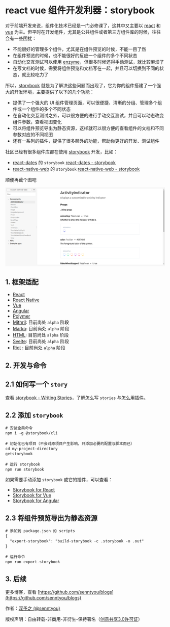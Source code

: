 # react vue 组件开发利器：storybook

对于前端开发来说，组件化技术已经是一门必修课了，这其中又主要以 [react](https://github.com/facebook/react) 和 [vue](https://github.com/vuejs/vue) 为主。但平时在开发组件，尤其是公共组件或者第三方组件库的时候，往往会有一些困扰：

- 不能很好的管理多个组件，尤其是在组件预览的时候，不能一目了然
- 在组件预览的时候，也不能很好的反应一个组件的多个不同状态
- 自动化交互测试可以使用 [enzyme](https://github.com/airbnb/enzyme)，但很多时候还得手动测试，就比较麻烦了
- 在写文档的时候，需要将组件预览和文档写在一起，并且可以切换到不同的状态，就比较吃力了

所以，[storybook](https://github.com/storybooks/storybook) 就是为了解决这些问题而出现了，它为你的组件搭建了一个强大的开发环境，主要提供了以下的几个功能：

- 提供了一个强大的 UI 组件管理页面，可以很便捷、清晰的分组、管理多个组件或一个组件的多个不同状态
- 在自动化交互测试之外，可以很方便的进行手动交互测试，并且可以动态改变组件参数，查看视图变化
- 可以将组件预览导出为静态资源，这样就可以很方便的查看组件的文档和不同参数对应的不同视图
- 还有一系列的插件，提供了很多额外的功能，帮助你更好的开发、测试组件

社区已经有很多组件库都在使用 [storybook](https://github.com/storybooks/storybook) 开发，比如：

- [react-dates](https://github.com/airbnb/react-dates) 的 `storybook` [react-dates - storybook](http://airbnb.io/react-dates/)
- [react-native-web](https://github.com/necolas/react-native-web) 的 `storybook` [react-native-web - storybook](http://necolas.github.io/react-native-web/storybook/)

顺便再截个图吧

![](../images/1.png)

## 1. 框架适配

- [React](https://github.com/storybooks/storybook/blob/master/app/react)
- [React Native](https://github.com/storybooks/storybook/blob/master/app/react-native)
- [Vue](https://github.com/storybooks/storybook/blob/master/app/vue)
- [Angular](https://github.com/storybooks/storybook/blob/master/app/angular)
- [Polymer](https://github.com/storybooks/storybook/blob/master/app/polymer)
- [Mithril](https://github.com/storybooks/storybook/blob/master/app/mithril): 目前尚处 `alpha` 阶段
- [Marko](https://github.com/storybooks/storybook/blob/master/app/marko): 目前尚处 `alpha` 阶段
- [HTML](https://github.com/storybooks/storybook/blob/master/app/html): 目前尚处 `alpha` 阶段
- [Svelte](https://github.com/storybooks/storybook/blob/master/app/svelte): 目前尚处 `alpha` 阶段
- [Riot](https://github.com/storybooks/storybook/blob/master/app/riot) : 目前尚处 `alpha` 阶段

## 2. 开发与命令

## 2.1 如何写一个 `story` 

查看 [storybook - Writing Stories](https://storybook.js.org/basics/writing-stories/)，了解怎么写 `stories` 与怎么用插件。

## 2.2 添加 `storybook`

```
# 安装全局命令
npm i -g @storybook/cli

# 初始化已有项目（不会对原项目产生影响，只添加必要的配置与脚本而已）
cd my-project-directory
getstorybook

# 运行 storybook
npm run storybook
```

如果需要手动添加 `storybook` 或它的插件，可以查看：

- [Storybook for React](https://storybook.js.org/basics/guide-react/)
- [Storybook for Vue](https://storybook.js.org/basics/guide-vue/)
- [Storybook for Angular](https://storybook.js.org/basics/guide-angular/)

## 2.3 将组件预览导出为静态资源

```
# 添加到 package.json 的 scripts
{
  "export-storybook": "build-storybook -c .storybook -o .out"
}

# 运行命令
npm run export-storybook
```

## 3. 后续

更多博客，查看 [https://github.com/senntyou/blogs](https://github.com/senntyou/blogs)

作者：[深予之 (@senntyou)](https://github.com/senntyou)

版权声明：自由转载-非商用-非衍生-保持署名（[创意共享3.0许可证](https://creativecommons.org/licenses/by-nc-nd/3.0/deed.zh)）
